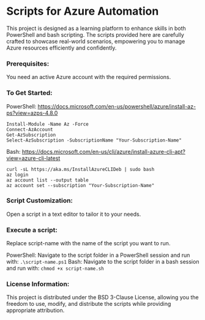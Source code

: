 # Scripts for Azure Automation
This project is designed as a learning platform to enhance skills in both PowerShell and bash scripting. The scripts provided here are carefully crafted to showcase real-world scenarios, empowering you to manage Azure resources efficiently and confidently.

### Prerequisites:
You need an active Azure account with the required permissions.

### To Get Started:
PowerShell: https://docs.microsoft.com/en-us/powershell/azure/install-az-ps?view=azps-4.8.0
```
Install-Module -Name Az -Force
Connect-AzAccount
Get-AzSubscription
Select-AzSubscription -SubscriptionName "Your-Subscription-Name"
```
Bash: https://docs.microsoft.com/en-us/cli/azure/install-azure-cli-apt?view=azure-cli-latest
```
curl -sL https://aka.ms/InstallAzureCLIDeb | sudo bash
az login
az account list --output table
az account set --subscription "Your-Subscription-Name"
```


### Script Customization:
Open a script in a text editor to tailor it to your needs.

### Execute a script:
Replace script-name with the name of the script you want to run.

PowerShell:
Navigate to the script folder in a PowerShell session and run with:
`
.\script-name.ps1
`
Bash:
Navigate to the script folder in a bash session and run with:
`
chmod +x script-name.sh
`

### License Information:
This project is distributed under the BSD 3-Clause License, allowing you the freedom to use, modify, and distribute the scripts while providing appropriate attribution.


